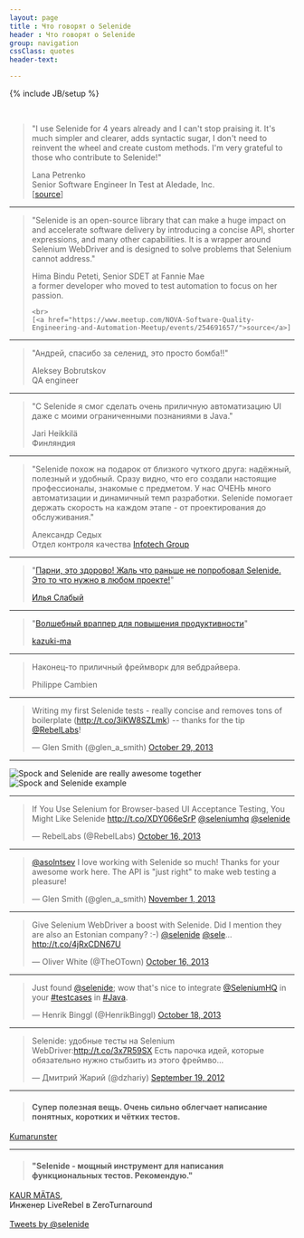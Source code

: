 ```yaml
---
layout: page
title : Что говорят о Selenide
header : Что говорят о Selenide
group: navigation
cssClass: quotes
header-text:

---
```

{% include JB/setup %}

<br>

<blockquote>
    <p>
        "I use Selenide for 4 years already and I can't stop praising it. It's much simpler and clearer, adds syntactic sugar, I don't need to reinvent the wheel and create custom methods. I'm very grateful to those who contribute to Selenide!"
    </p>
    Lana Petrenko<br/>
    Senior Software Engineer In Test at Aledade, Inc.  
    <br>
    [<a href="https://www.linkedin.com/feed/update/urn:li:ugcPost:6892107657344618497?commentUrn=urn%3Ali%3Acomment%3A%28ugcPost%3A6892107657344618497%2C6893925779655184384%29">source</a>]
</blockquote>

<hr class="divider"/>

<blockquote>
    <p>
        "Selenide is an open-source library that can make a huge impact on and accelerate software delivery by introducing a concise API, shorter expressions, and many other capabilities. It is a wrapper around Selenium WebDriver and is designed to solve problems that Selenium cannot address."
    </p>
    Hima Bindu Peteti, Senior SDET at Fannie Mae<br/>
    a former developer who moved to test automation to focus on her passion.

    <br>
    [<a href="https://www.meetup.com/NOVA-Software-Quality-Engineering-and-Automation-Meetup/events/254691657/">source</a>]
</blockquote>

<hr class="divider"/>

<blockquote>
    <p>
        "Андрей, спасибо за селенид, это просто бомба!!"
    </p>
    Aleksey Bobrutskov<br/> 
    QA engineer
</blockquote>

<hr class="divider"/>

<blockquote>
    <p>
        "С Selenide я смог сделать очень приличную автоматизацию UI 
        даже с моими ограниченными познаниями в Java."
    </p>
    Jari Heikkilä<br/>
    Финляндия
</blockquote>

<hr class="divider"/>

<blockquote>
    <p>
        "Selenide похож на подарок от близкого чуткого друга: надёжный, полезный и удобный. 
        Сразу видно, что его создали настоящие профессионалы, знакомые с предметом. 
        У нас ОЧЕНЬ много автоматизации и динамичный темп разработки. 
        Selenide помогает держать скорость на каждом этапе - от проектирования до обслуживания."
    </p>
    Александр Седых<br/>
    Отдел контроля качества <a href="http://infotech.group/" target="_blank">Infotech Group</a>
</blockquote>

<hr class="divider"/>

<blockquote><p>"<a href="http://ru.selenide.org/quotes.html#comment-1949629758">Парни, это здорово! Жаль что раньше не попробовал Selenide. Это то что нужно в любом проекте!</a>"</p><a href="https://disqus.com/by/ilyaslabiy/">Илья Слабый</a></blockquote>

<hr class="divider"/>

<blockquote><p>"<a href="http://qiita.com/kazuki-ma/items/d6432fc41c82538a61bd">Волшебный враппер для повышения продуктивности</a>"</p><a href="http://qiita.com/kazuki-ma">kazuki-ma</a></blockquote>

<hr class="divider"/>

<blockquote><p>Наконец-то приличный фреймворк для вебдрайвера.</p>Philippe Cambien</blockquote>

<hr class="divider"/>

<blockquote class="twitter-tweet"><p>Writing my first Selenide tests - really concise and removes tons of boilerplate (<a href="http://t.co/3iKW8SZLmk">http://t.co/3iKW8SZLmk</a>) -- thanks for the tip <a href="https://twitter.com/RebelLabs">@RebelLabs</a>!</p>&mdash; Glen Smith (@glen_a_smith) <a href="https://twitter.com/glen_a_smith/statuses/394997859524698112">October 29, 2013</a></blockquote>

<hr class="divider"/>

![Spock and Selenide are really awesome together]({{BASE_PATH}}/images/2013/07/spock_and_selenide_tweet.png)
![Spock and Selenide example]({{BASE_PATH}}/images/2013/07/spock_and_selenide.jpg)

<hr class="divider"/>

<blockquote class="twitter-tweet"><p>If You Use Selenium for Browser-based UI Acceptance Testing, You Might Like Selenide <a href="http://t.co/XDY066eSrP">http://t.co/XDY066eSrP</a> <a href="https://twitter.com/SeleniumHQ">@seleniumhq</a> <a href="https://twitter.com/selenide">@selenide</a></p>&mdash; RebelLabs (@RebelLabs) <a href="https://twitter.com/RebelLabs/statuses/390502499863785472">October 16, 2013</a></blockquote>

<hr class="divider"/>

<blockquote class="twitter-tweet"><p><a href="https://twitter.com/asolntsev">@asolntsev</a> I love working with Selenide so much! Thanks for your awesome work here. The API is &quot;just right&quot; to make web testing a pleasure!</p>&mdash; Glen Smith (@glen_a_smith) <a href="https://twitter.com/glen_a_smith/statuses/396158312544079872">November 1, 2013</a></blockquote>

<hr class="divider"/>

<blockquote class="twitter-tweet"><p>Give Selenium WebDriver a boost with Selenide. Did I mention they are also an Estonian company? :-) <a href="https://twitter.com/selenide">@selenide</a> <a href="https://twitter.com/sele">@sele</a>…<a href="http://t.co/4jRxCDN67U">http://t.co/4jRxCDN67U</a></p>&mdash; Oliver White (@TheOTown) <a href="https://twitter.com/TheOTown/statuses/390478286217678848">October 16, 2013</a></blockquote>

<hr class="divider"/>

<blockquote class="twitter-tweet"><p>Just found <a href="https://twitter.com/selenide">@selenide</a>; wow that&#39;s nice to integrate <a href="https://twitter.com/SeleniumHQ">@SeleniumHQ</a> in your <a href="https://twitter.com/search?q=%23testcases&amp;src=hash">#testcases</a> in <a href="https://twitter.com/search?q=%23Java&amp;src=hash">#Java</a>.</p>&mdash; Henrik Binggl (@HenrikBinggl) <a href="https://twitter.com/HenrikBinggl/statuses/391201227041542145">October 18, 2013</a></blockquote>

<hr class="divider"/>

<blockquote class="twitter-tweet"><p>Selenide: удобные тесты на Selenium WebDriver:<a href="http://t.co/3x7R59SX">http://t.co/3x7R59SX</a> Есть парочка идей, которые обязательно нужно стыбзить из этого фреймво...</p>&mdash; Дмитрий Жарий (@dzhariy) <a href="https://twitter.com/dzhariy/statuses/248553108484022273">September 19, 2012</a></blockquote>

<!--
Дмитрий Жарий:
Selenide: удобные тесты на Selenium WebDriver. Есть парочка идей, которые обязательно нужно стыбзить из этого фреймворка.
-->

<hr class="divider"/>

<blockquote>
  <h4>Супер полезная вещь. Очень сильно облегчает написание понятных, коротких и чётких тестов.</h4>
</blockquote>
<div class="author"><a href="http://habrahabr.ru/post/192742/#comment_6697466">Kumarunster</a></div>

<hr class="divider"/>

<blockquote>
  <h4>"Selenide - мощный инструмент для написания функциональных тестов. Рекомендую."</h4>
</blockquote>
<div class="right"><a href="http://zeroturnaround.com/rebellabs/if-you-use-selenium-for-browser-based-ui-acceptance-testing-you-might-like-selenide/">KAUR MÄTAS</a>, <br/> Инженер LiveRebel в ZeroTurnaround</div>

<div class="vspace"></div>

<div class="wrapper-content center">
  <section>
    <br/>
    <a class="twitter-timeline" href="https://twitter.com/selenide" data-widget-id="397446026996359168">Tweets by @selenide</a>
    <script>!function(d,s,id){var js,fjs=d.getElementsByTagName(s)[0],p=/^http:/.test(d.location)?'http':'https';if(!d.getElementById(id)){js=d.createElement(s);js.id=id;js.src=p+"://platform.twitter.com/widgets.js";fjs.parentNode.insertBefore(js,fjs);}}(document,"script","twitter-wjs");</script>
  </section>
</div>
